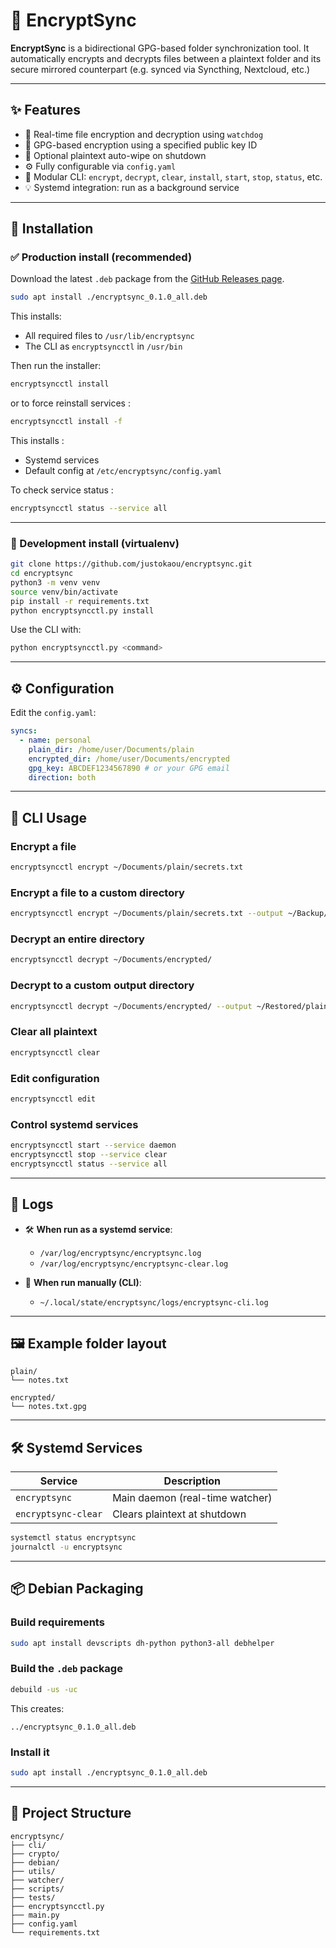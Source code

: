 # 🔐 EncryptSync

**EncryptSync** is a bidirectional GPG-based folder synchronization tool. It automatically encrypts and decrypts files between a plaintext folder and its secure mirrored counterpart (e.g. synced via Syncthing, Nextcloud, etc.)

---

## ✨ Features

- 🔁 Real-time file encryption and decryption using `watchdog`  
- 🔐 GPG-based encryption using a specified public key ID  
- 🧹 Optional plaintext auto-wipe on shutdown  
- ⚙️ Fully configurable via `config.yaml`  
- 🧩 Modular CLI: `encrypt`, `decrypt`, `clear`, `install`, `start`, `stop`, `status`, etc.  
- 💡 Systemd integration: run as a background service  

---

## 🚀 Installation

### ✅ Production install (recommended)

Download the latest `.deb` package from the [GitHub Releases page](https://github.com/justokaou/encryptsync/releases).

```bash
sudo apt install ./encryptsync_0.1.0_all.deb
```

This installs:

- All required files to `/usr/lib/encryptsync`  
- The CLI as `encryptsyncctl` in `/usr/bin`  

Then run the installer:

```bash
encryptsyncctl install
```

or to force reinstall services :

```bash
encryptsyncctl install -f
```

This installs : 

- Systemd services  
- Default config at `/etc/encryptsync/config.yaml`

To check service status :

```bash
encryptsyncctl status --service all
```

---

### 🧪 Development install (virtualenv)

```bash
git clone https://github.com/justokaou/encryptsync.git
cd encryptsync
python3 -m venv venv
source venv/bin/activate
pip install -r requirements.txt
python encryptsyncctl.py install
```

Use the CLI with:

```bash
python encryptsyncctl.py <command>
```

---

## ⚙️ Configuration

Edit the `config.yaml`:

```yaml
syncs:
  - name: personal
    plain_dir: /home/user/Documents/plain
    encrypted_dir: /home/user/Documents/encrypted
    gpg_key: ABCDEF1234567890 # or your GPG email
    direction: both
```

---

## 🔐 CLI Usage

### Encrypt a file

```bash
encryptsyncctl encrypt ~/Documents/plain/secrets.txt
```

### Encrypt a file to a custom directory

```bash
encryptsyncctl encrypt ~/Documents/plain/secrets.txt --output ~/Backup/encrypted
```

### Decrypt an entire directory

```bash
encryptsyncctl decrypt ~/Documents/encrypted/
```

### Decrypt to a custom output directory

```bash
encryptsyncctl decrypt ~/Documents/encrypted/ --output ~/Restored/plain
```

### Clear all plaintext

```bash
encryptsyncctl clear
```

### Edit configuration

```bash
encryptsyncctl edit
```

### Control systemd services

```bash
encryptsyncctl start --service daemon  
encryptsyncctl stop --service clear  
encryptsyncctl status --service all
```

---

## 📄 Logs

- 🛠️ **When run as a systemd service**:  
  - `/var/log/encryptsync/encryptsync.log`  
  - `/var/log/encryptsync/encryptsync-clear.log`

- 🧪 **When run manually (CLI)**:  
  - `~/.local/state/encryptsync/logs/encryptsync-cli.log`

---

## 🖼️ Example folder layout

```
plain/
└── notes.txt

encrypted/
└── notes.txt.gpg
```

---

## 🛠️ Systemd Services

| Service               | Description                      |  
|----------------------|----------------------------------|  
| `encryptsync`        | Main daemon (real-time watcher) |  
| `encryptsync-clear`  | Clears plaintext at shutdown     |

```bash
systemctl status encryptsync  
journalctl -u encryptsync
```

---

## 📦 Debian Packaging

### Build requirements

```bash
sudo apt install devscripts dh-python python3-all debhelper
```

### Build the `.deb` package

```bash
debuild -us -uc
```

This creates:

```
../encryptsync_0.1.0_all.deb
```

### Install it

```bash
sudo apt install ./encryptsync_0.1.0_all.deb
```

---

## 📁 Project Structure

```
encryptsync/
├── cli/  
├── crypto/  
├── debian/  
├── utils/  
├── watcher/  
├── scripts/  
├── tests/  
├── encryptsyncctl.py  
├── main.py  
├── config.yaml  
└── requirements.txt
```
